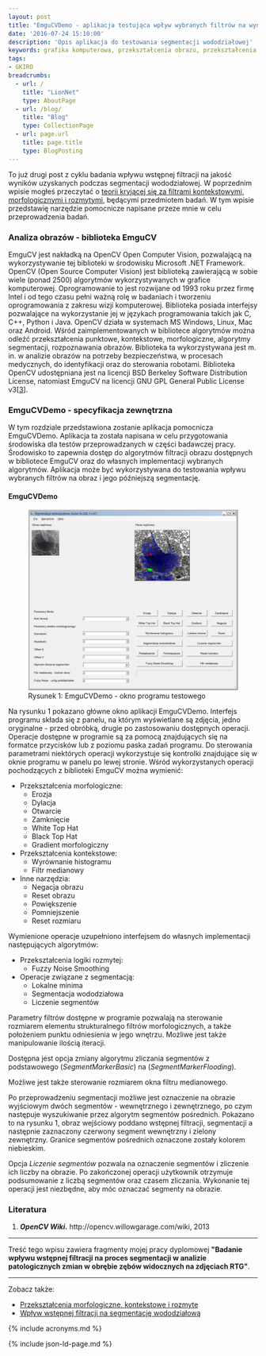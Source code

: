 ```yaml
---
layout: post
title: "EmguCVDemo - aplikacja testująca wpływ wybranych filtrów na wyniki segmentacji wododziałowej"
date: '2016-07-24 15:10:00'
description: 'Opis aplikacja do testowania segmentacji wododziałowej'
keywords: grafika komputerowa, przekształcenia obrazu, przekształcenia morfologiczne, przekształcenia kontekstowe, przekształcenia rozmyte, logika rozmyta, translacja, erozja, dylacja, otwarcie, zamknięcie, black top hat, white top hat, gradient morfologiczny, filtr medianowy, segmentacja wododziałowa, opencv
tags:
- GKIRO
breadcrumbs:
  - url: /
    title: "LionNet"
    type: AboutPage
  - url: /blog/
    title: "Blog"
    type: CollectionPage
  - url: page.url
    title: page.title
    type: BlogPosting
---
```


To już drugi post z cyklu badania wpływu wstępnej filtracji na jakość wyników
uzyskanych podczas segmentacji wododziałowej. W poprzednim wpisie mogłeś przeczytać
o [teorii kryjącej się za filtrami kontekstowymi, morfologicznymi i rozmytymi][1], 
będącymi przedmiotem badań. W tym wpisie przedstawię narzędzie pomocnicze
napisane przeze mnie w celu przeprowadzenia badań.


### Analiza obrazów - biblioteka EmguCV

EmguCV jest nakładką na OpenCV Open Computer Vision, pozwalającą na wykorzystywanie
tej biblioteki w środowisku Microsoft .NET Framework. OpenCV (Open Source Computer 
Vision) jest biblioteką zawierającą w sobie wiele (ponad 2500) algorytmów 
wykorzystywanych w grafice komputerowej. Oprogramowanie to jest rozwijane od 
1993 roku przez firmę Intel i od tego czasu pełni ważną rolę w badaniach i 
tworzeniu oprogramowania z zakresu wizji komputerowej. Biblioteka posiada 
interfejsy pozwalające na wykorzystanie jej w językach programowania takich jak 
C, C++, Python i Java. OpenCV działa w systemach MS Windows, Linux, Mac oraz 
Android. Wśród zaimplementowanych w bibliotece algorytmów można odleźć 
przekształcenia punktowe, kontekstowe, morfologiczne, algorytmy segmentacji, 
rozpoznawania obrazów. Biblioteka ta wykorzystywana jest m. in. w analizie obrazów 
na potrzeby bezpieczeństwa, w procesach medycznych, do identyfikacji oraz do 
sterowania robotami. Biblioteka OpenCV udostępniana jest na licencji BSD Berkeley 
Software Distribution License, natomiast EmguCV na licencji GNU GPL General 
Public License v3[[3](#opencv)].

### EmguCVDemo - specyfikacja zewnętrzna

W tym rozdziale przedstawiona zostanie aplikacja pomocnicza EmguCVDemo. Aplikacja 
ta została napisana w celu przygotowania środowiska dla testów przeprowadzanych 
w części badawczej pracy. Środowisko to zapewnia dostęp do algorytmów filtracji 
obrazu dostępnych w bibliotece EmguCV oraz do własnych implementacji wybranych 
algorytmów. Aplikacja może być wykorzystywana do testowania wpływu wybranych 
filtrów na obraz i jego późniejszą segmentację.

#### EmguCVDemo

<figure>
    <img src="/assets/img/gkiro/emgucvdemo.png" alt="EmguCVDemo - okno programu testowego">
    <figcaption>Rysunek 1: EmguCVDemo - okno programu testowego</figcaption>
</figure>

Na rysunku 1 pokazano główne okno aplikacji EmguCVDemo. Interfejs programu składa 
się z panelu, na którym wyświetlane są zdjęcia, jedno oryginalne - przed obróbką, 
drugie po zastosowaniu dostępnych operacji. Operacje dostępne w programie są za 
pomocą znajdujących się na formatce przycisków lub z poziomu paska zadań programu. 
Do sterowania parametrami niektórych operacji wykorzystuje się kontrolki 
znajdujące się w oknie programu w panelu po lewej stronie. Wśród wykorzystanych 
operacji pochodzących z biblioteki EmguCV można wymienić:

 * Przekształcenia morfologiczne:
   * Erozja
   * Dylacja
   * Otwarcie
   * Zamknięcie
   * White Top Hat
   * Black Top Hat
   * Gradient morfologiczny
 * Przekształcenia kontekstowe:
   * Wyrównanie histogramu
   * Filtr medianowy
 * Inne narzędzia:
   * Negacja obrazu
   * Reset obrazu
   * Powiększenie
   * Pomniejszenie
   * Reset rozmiaru

Wymienione operacje uzupełniono interfejsem do własnych implementacji następujących 
algorytmów:

 * Przekształcenia logiki rozmytej:
   * Fuzzy Noise Smoothing
 * Operacje związane z segmentacją:
   * Lokalne minima
   * Segmentacja wododziałowa
   * Liczenie segmentów

Parametry filtrów dostępne w programie pozwalają na sterowanie rozmiarem elementu 
strukturalnego filtrów morfologicznych, a także położeniem punktu odniesienia w 
jego wnętrzu. Możliwe jest także manipulowanie ilością iteracji.

Dostępna jest opcja zmiany algorytmu zliczania segmentów z podstawowego 
(*SegmentMarkerBasic*) na (*SegmentMarkerFlooding*).

Możliwe jest także sterowanie rozmiarem okna filtru medianowego.

Po przeprowadzeniu segmentacji możliwe jest oznaczenie na obrazie wyjściowym 
dwóch segmentów - wewnętrznego i zewnętrznego, po czym następuje wyszukiwanie 
przez algorytm segmentów pośrednich. Pokazano to na rysunku 1, obraz wejściowy 
poddano wstępnej filtracji, segmentacji a następnie zaznaczony czerwony segment 
wewnętrzny i zielony zewnętrzny. Granice segmentów pośrednich oznaczone zostały 
kolorem niebieskim.

Opcja *Liczenie segmentów* pozwala na oznaczenie segmentów i zliczenie ich liczby 
na obrazie. Po zakończonej operacji użytkownik otrzymuje podsumowanie z liczbą 
segmentów oraz czasem zliczania. Wykonanie tej operacji jest niezbędne, aby móc 
oznaczać segmenty na obrazie.

### Literatura

1. <a name="wyklady-gkiro">
        <strong><em>OpenCV Wiki</em>.</strong> http://opencv.willowgarage.com/wiki, 2013
    </a>

* * *

Treść tego wpisu zawiera fragmenty mojej pracy dyplomowej **"Badanie wpływu 
wstępnej filtracji na proces segmentacji w analizie patologicznych zmian w 
obrębie zębów widocznych na zdjęciach RTG"**.

* * *

Zobacz także:

 * [Przekształcenia morfologiczne, kontekstowe i rozmyte][1]
 * [Wpływ wstępnej filtracji na segmentację wododziałową][2]


[1]: /2016/07/03/przeksztalcenia-morfologiczne-kontekstowe-i-rozmyte.html
[2]: /2016/08/06/wplyw-wstepnej-filtracji-na-segmentacje-wododzialowa.html
{% include acronyms.md %}

{% include json-ld-page.md %}
